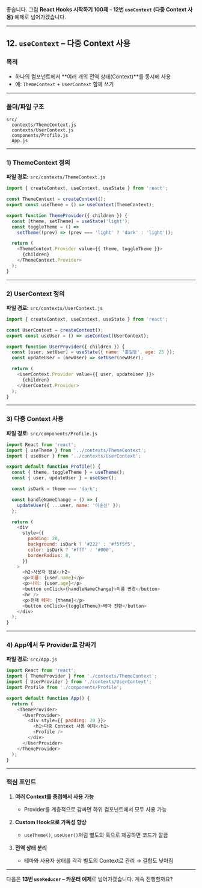 좋습니다.
그럼 **React Hooks 시작하기 100제 – 12번 `useContext` (다중 Context 사용)** 예제로 넘어가겠습니다.

---

## 12. `useContext` – 다중 Context 사용

### 목적

* 하나의 컴포넌트에서 \*\*여러 개의 전역 상태(Context)\*\*를 동시에 사용
* 예: `ThemeContext` + `UserContext` 함께 쓰기

---

### 폴더/파일 구조

```
src/
  contexts/ThemeContext.js
  contexts/UserContext.js
  components/Profile.js
  App.js
```

---

### 1) ThemeContext 정의

**파일 경로:** `src/contexts/ThemeContext.js`

```javascript
import { createContext, useContext, useState } from 'react';

const ThemeContext = createContext();
export const useTheme = () => useContext(ThemeContext);

export function ThemeProvider({ children }) {
  const [theme, setTheme] = useState('light');
  const toggleTheme = () =>
    setTheme((prev) => (prev === 'light' ? 'dark' : 'light'));

  return (
    <ThemeContext.Provider value={{ theme, toggleTheme }}>
      {children}
    </ThemeContext.Provider>
  );
}
```

---

### 2) UserContext 정의

**파일 경로:** `src/contexts/UserContext.js`

```javascript
import { createContext, useContext, useState } from 'react';

const UserContext = createContext();
export const useUser = () => useContext(UserContext);

export function UserProvider({ children }) {
  const [user, setUser] = useState({ name: '홍길동', age: 25 });
  const updateUser = (newUser) => setUser(newUser);

  return (
    <UserContext.Provider value={{ user, updateUser }}>
      {children}
    </UserContext.Provider>
  );
}
```

---

### 3) 다중 Context 사용

**파일 경로:** `src/components/Profile.js`

```javascript
import React from 'react';
import { useTheme } from '../contexts/ThemeContext';
import { useUser } from '../contexts/UserContext';

export default function Profile() {
  const { theme, toggleTheme } = useTheme();
  const { user, updateUser } = useUser();

  const isDark = theme === 'dark';

  const handleNameChange = () => {
    updateUser({ ...user, name: '이순신' });
  };

  return (
    <div
      style={{
        padding: 20,
        background: isDark ? '#222' : '#f5f5f5',
        color: isDark ? '#fff' : '#000',
        borderRadius: 8,
      }}
    >
      <h2>사용자 정보</h2>
      <p>이름: {user.name}</p>
      <p>나이: {user.age}</p>
      <button onClick={handleNameChange}>이름 변경</button>
      <hr />
      <p>현재 테마: {theme}</p>
      <button onClick={toggleTheme}>테마 전환</button>
    </div>
  );
}
```

---

### 4) App에서 두 Provider로 감싸기

**파일 경로:** `src/App.js`

```javascript
import React from 'react';
import { ThemeProvider } from './contexts/ThemeContext';
import { UserProvider } from './contexts/UserContext';
import Profile from './components/Profile';

export default function App() {
  return (
    <ThemeProvider>
      <UserProvider>
        <div style={{ padding: 20 }}>
          <h1>다중 Context 사용 예제</h1>
          <Profile />
        </div>
      </UserProvider>
    </ThemeProvider>
  );
}
```

---

### 핵심 포인트

1. **여러 Context를 중첩해서 사용 가능**

   * Provider를 계층적으로 감싸면 하위 컴포넌트에서 모두 사용 가능
2. **Custom Hook으로 가독성 향상**

   * `useTheme()`, `useUser()`처럼 별도의 훅으로 제공하면 코드가 깔끔
3. **전역 상태 분리**

   * 테마와 사용자 상태를 각각 별도의 Context로 관리 → 결합도 낮아짐

---

다음은 **13번 `useReducer` – 카운터 예제**로 넘어가겠습니다.
계속 진행할까요?
